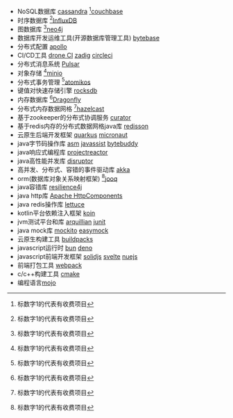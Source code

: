 + NoSQL数据库 [cassandra](https://cassandra.apache.org/) [^*][couchbase](https://www.couchbase.com/)
+ 时序数据库 [^*][InfluxDB](https://www.influxdata.com/)
+ 图数据库 [^*][neo4j](https://neo4j.com/)
+ 数据库开发运维工具(开源数据库管理工具) [bytebase](https://www.bytebase.com/)
+ 分布式配置 [apollo](https://www.apolloconfig.com/)
+ CI/CD工具 [drone CI](https://www.drone.io/) [zadig](https://koderover.com/) [circleci](https://circleci.com/)
+ 分布式消息系统 [Pulsar](https://pulsar.apache.org/)
+ 对象存储 [^*][minio](https://min.io/)
+ 分布式事务管理 [^*][atomikos](https://www.atomikos.com/)
+ 键值对快速存储引擎 [rocksdb](https://rocksdb.org/)
+ 内存数据库 [^*][Dragonfly](https://www.dragonflydb.io/)
+ 分布式内存数据网格 [^*][hazelcast](https://hazelcast.com/)
+ 基于zookeeper的分布式协调服务 [curator](https://curator.apache.org/)
+ 基于redis内存的分布式数据网格java库 [redisson](https://redisson.org/)
+ 云原生后端开发框架 [quarkus](https://quarkus.io/) [micronaut](https://micronaut.io/)
+ java字节码操作库 [asm](https://asm.ow2.io/) [javassist](https://www.javassist.org/) [bytebuddy](https://bytebuddy.net/)
+ java响应式编程库 [projectreactor](https://projectreactor.io/)
+ java高性能并发库 [disruptor](https://lmax-exchange.github.io/disruptor/)
+ 高并发、分布式、容错的事件驱动库 [akka](https://akka.io/)
+ orm(数据库对象关系映射框架) [^*][jooq](https://www.jooq.org/)
+ java容错库 [resilience4j](https://resilience4j.readme.io/)
+ java http库 [Apache HttpComponents](https://hc.apache.org/index.html)
+ java redis操作库 [lettuce](https://lettuce.io/)
+ kotlin平台依赖注入框架 [koin](https://insert-koin.io/)
+ jvm测试平台和库 [arquillian](https://arquillian.org/) [junit](https://junit.org/)
+ java mock库 [mockito](https://site.mockito.org/) [easymock](https://easymock.org/)
+ 云原生构建工具 [buildpacks](https://buildpacks.io/)
+ javascript运行时 [bun](https://bun.sh/) [deno](https://deno.com/)
+ javascript前端开发框架 [solidjs](https://www.solidjs.com/) [svelte](https://svelte.dev/) [nuejs](https://nuejs.org/)
+ 前端打包工具 [webpack](https://webpack.js.org/)
+ c/c++构建工具 [cmake](https://cmake.org/)
+ 编程语言[mojo](https://docs.modular.com/mojo)

[^*]: 标数字1的代表有收费项目